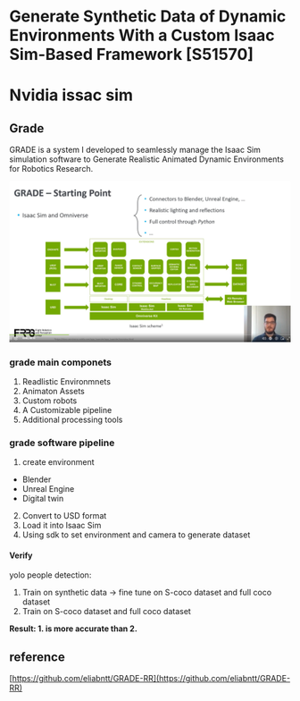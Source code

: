 # Generate Synthetic Data of Dynamic Environments With a Custom Isaac Sim-Based Framework [S51570]

# Nvidia issac sim
## Grade
 GRADE is a system I developed to seamlessly manage the Isaac Sim simulation software to Generate Realistic Animated Dynamic Environments for Robotics Research.

<img src="img/img01.png">

### grade main componets
1. Readlistic Environmnets
2. Animaton Assets
3. Custom robots
4. A Customizable pipeline
5. Additional processing tools

### grade software pipeline
1. create environment
* Blender
* Unreal Engine
* Digital twin
2. Convert to USD format
3. Load it into Isaac Sim
4. Using sdk to set environment and camera to generate dataset

#### Verify
yolo people detection:
1. Train on synthetic data -> fine tune on S-coco dataset and full coco dataset
2. Train on S-coco dataset and full coco dataset

**Result: 1. is more accurate than 2.**

 ## reference
 [https://github.com/eliabntt/GRADE-RR](https://github.com/eliabntt/GRADE-RR)